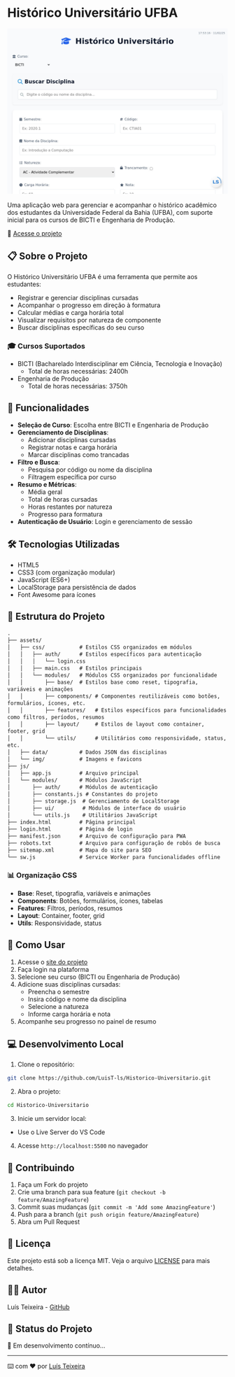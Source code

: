 # Histórico Universitário UFBA

![Preview do Projeto](imagem-preview.jpg)

Uma aplicação web para gerenciar e acompanhar o histórico acadêmico dos estudantes da Universidade Federal da Bahia (UFBA), com suporte inicial para os cursos de BICTI e Engenharia de Produção.

🔗 [Acesse o projeto](https://historicoufba.vercel.app/)

## 📋 Sobre o Projeto

O Histórico Universitário UFBA é uma ferramenta que permite aos estudantes:

- Registrar e gerenciar disciplinas cursadas
- Acompanhar o progresso em direção à formatura
- Calcular médias e carga horária total
- Visualizar requisitos por natureza de componente
- Buscar disciplinas específicas do seu curso

### 🎓 Cursos Suportados

- BICTI (Bacharelado Interdisciplinar em Ciência, Tecnologia e Inovação)
  - Total de horas necessárias: 2400h
- Engenharia de Produção
  - Total de horas necessárias: 3750h

## 🚀 Funcionalidades

- **Seleção de Curso**: Escolha entre BICTI e Engenharia de Produção
- **Gerenciamento de Disciplinas**:
  - Adicionar disciplinas cursadas
  - Registrar notas e carga horária
  - Marcar disciplinas como trancadas
- **Filtro e Busca**:
  - Pesquisa por código ou nome da disciplina
  - Filtragem específica por curso
- **Resumo e Métricas**:
  - Média geral
  - Total de horas cursadas
  - Horas restantes por natureza
  - Progresso para formatura
- **Autenticação de Usuário**: Login e gerenciamento de sessão

## 🛠️ Tecnologias Utilizadas

- HTML5
- CSS3 (com organização modular)
- JavaScript (ES6+)
- LocalStorage para persistência de dados
- Font Awesome para ícones

## 📁 Estrutura do Projeto

```
.
├── assets/
│   ├── css/           # Estilos CSS organizados em módulos
│   │   ├── auth/      # Estilos específicos para autenticação
│   │   │   └── login.css
│   │   ├── main.css   # Estilos principais
│   │   └── modules/   # Módulos CSS organizados por funcionalidade
│   │       ├── base/  # Estilos base como reset, tipografia, variáveis e animações
│   │       ├── components/ # Componentes reutilizáveis como botões, formulários, ícones, etc.
│   │       ├── features/   # Estilos específicos para funcionalidades como filtros, períodos, resumos
│   │       ├── layout/     # Estilos de layout como container, footer, grid
│   │       └── utils/      # Utilitários como responsividade, status, etc.
│   ├── data/          # Dados JSON das disciplinas
│   └── img/           # Imagens e favicons
├── js/
│   ├── app.js         # Arquivo principal
│   └── modules/       # Módulos JavaScript
│       ├── auth/      # Módulos de autenticação
│       ├── constants.js # Constantes do projeto
│       ├── storage.js  # Gerenciamento de LocalStorage
│       ├── ui/         # Módulos de interface do usuário
│       └── utils.js    # Utilitários JavaScript
├── index.html         # Página principal
├── login.html         # Página de login
├── manifest.json      # Arquivo de configuração para PWA
├── robots.txt         # Arquivo para configuração de robôs de busca
├── sitemap.xml        # Mapa do site para SEO
└── sw.js              # Service Worker para funcionalidades offline
```

### 📊 Organização CSS

- **Base**: Reset, tipografia, variáveis e animações
- **Components**: Botões, formulários, ícones, tabelas
- **Features**: Filtros, períodos, resumos
- **Layout**: Container, footer, grid
- **Utils**: Responsividade, status

## 🚦 Como Usar

1. Acesse o [site do projeto](https://historicoufba.vercel.app/)
2. Faça login na plataforma
3. Selecione seu curso (BICTI ou Engenharia de Produção)
4. Adicione suas disciplinas cursadas:
   - Preencha o semestre
   - Insira código e nome da disciplina
   - Selecione a natureza
   - Informe carga horária e nota
5. Acompanhe seu progresso no painel de resumo

## 💻 Desenvolvimento Local

1. Clone o repositório:

```bash
git clone https://github.com/LuisT-ls/Historico-Universitario.git
```

2. Abra o projeto:

```bash
cd Historico-Universitario
```

3. Inicie um servidor local:

- Use o Live Server do VS Code

4. Acesse `http://localhost:5500` no navegador

## 🤝 Contribuindo

1. Faça um Fork do projeto
2. Crie uma branch para sua feature (`git checkout -b feature/AmazingFeature`)
3. Commit suas mudanças (`git commit -m 'Add some AmazingFeature'`)
4. Push para a branch (`git push origin feature/AmazingFeature`)
5. Abra um Pull Request

## 📝 Licença

Este projeto está sob a licença MIT. Veja o arquivo [LICENSE](LICENSE) para mais detalhes.

## 👨‍💻 Autor

Luís Teixeira - [GitHub](https://github.com/LuisT-ls)

## 🎯 Status do Projeto

🚧 Em desenvolvimento contínuo...

---

⌨️ com ❤️ por [Luís Teixeira](https://github.com/LuisT-ls)

```

```

